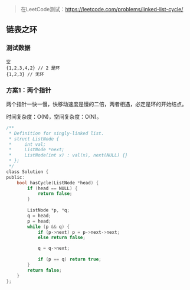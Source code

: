 > 在LeetCode测试：https://leetcode.com/problems/linked-list-cycle/

## 链表之环

### 测试数据

```
空
{1,2,3,4,2} // 2 是环
{1,2,3} // 无环
```

### 方案1：两个指针

两个指针一快一慢，快移动速度是慢的二倍，两者相遇，必定是环的开始结点。

时间复杂度：O(N)，空间复杂度：O(N)。

```C
/**
 * Definition for singly-linked list.
 * struct ListNode {
 *     int val;
 *     ListNode *next;
 *     ListNode(int x) : val(x), next(NULL) {}
 * };
 */
class Solution {
public:
    bool hasCycle(ListNode *head) {
        if (head == NULL) {
            return false;
        }
        
        ListNode *p, *q;
        q = head;
        p = head;
        while (p && q) {
            if (p->next) p = p->next->next;
            else return false;

            q = q->next;
            
            if (p == q) return true;
        }
        return false;
    }
};
```

